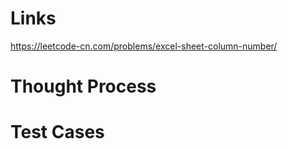 # Links
https://leetcode-cn.com/problems/excel-sheet-column-number/

# Thought Process

# Test Cases

